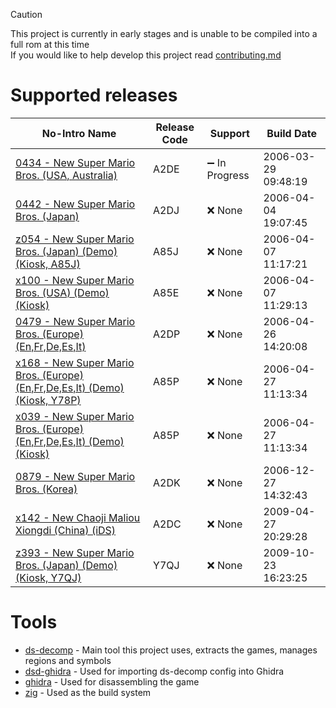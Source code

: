 > [!CAUTION]
> This project is currently in early stages and is unable to be compiled into a full rom at this time  
> If you would like to help develop this project read [contributing.md](contributing.md)

# Supported releases
<!--
✔️ Supported
➖ In Progress
❌ None
-->
| No-Intro Name                                                                                                                                        | Release Code | Support       | Build Date          |
| ---------------------------------------------------------------------------------------------------------------------------------------------------- | ------------ | ------------- | ------------------- |
| [0434 - New Super Mario Bros. (USA, Australia)](5https://datomatic.no-intro.org/index.php?page=show_record&s=28&n=0434)                              | A2DE         | ➖ In Progress | 2006-03-29 09:48:19 |
| [0442 - New Super Mario Bros. (Japan)](https://datomatic.no-intro.org/index.php?page=show_record&s=28&n=0442)                                        | A2DJ         | ❌ None        | 2006-04-04 19:07:45 |
| [z054 - New Super Mario Bros. (Japan) (Demo) (Kiosk, A85J)](https://datomatic.no-intro.org/index.php?page=show_record&s=28&n=z054)                   | A85J         | ❌ None        | 2006-04-07 11:17:21 |
| [x100 - New Super Mario Bros. (USA) (Demo) (Kiosk)](https://datomatic.no-intro.org/index.php?page=show_record&s=28&n=x100)                           | A85E         | ❌ None        | 2006-04-07 11:29:13 |
| [0479 - New Super Mario Bros. (Europe) (En,Fr,De,Es,It)](https://datomatic.no-intro.org/index.php?page=show_record&s=28&n=0479)                      | A2DP         | ❌ None        | 2006-04-26 14:20:08 |
| [x168 - New Super Mario Bros. (Europe) (En,Fr,De,Es,It) (Demo) (Kiosk, Y78P)](https://datomatic.no-intro.org/index.php?page=show_record&s=28&n=x168) | A85P         | ❌ None        | 2006-04-27 11:13:34 |
| [x039 - New Super Mario Bros. (Europe) (En,Fr,De,Es,It) (Demo) (Kiosk)](https://datomatic.no-intro.org/index.php?page=show_record&s=28&n=x039)       | A85P         | ❌ None        | 2006-04-27 11:13:34 |
| [0879 - New Super Mario Bros. (Korea) ](https://datomatic.no-intro.org/index.php?page=show_record&s=28&n=0879)                                       | A2DK         | ❌ None        | 2006-12-27 14:32:43 |
| [x142 - New Chaoji Maliou Xiongdi (China) (iDS)](https://datomatic.no-intro.org/index.php?page=show_record&s=28&n=x142)                              | A2DC         | ❌ None        | 2009-04-27 20:29:28 |
| [z393 - New Super Mario Bros. (Japan) (Demo) (Kiosk, Y7QJ)](https://datomatic.no-intro.org/index.php?page=show_record&s=28&n=z393)                   | Y7QJ         | ❌ None        | 2009-10-23 16:23:25 |

<!--
These Wii U Virtual console releases seem to be idential to the builds above, however they have some extra data in the range 0x1000-0x3FFF.
| [z434 - New Super Mario Bros. (Japan) (Wii U Virtual Console)](https://datomatic.no-intro.org/index.php?page=show_record&s=28&n=z434)                   | WUP-N-DADJ   | ❌ None        | 2006-04-04 19:07:45 |
| [z435 - New Super Mario Bros. (USA) (Wii U Virtual Console)](https://datomatic.no-intro.org/index.php?page=show_record&s=28&n=z435)                     | WUP-N-DADE   | ❌ None        | 2006-03-29 09:48:19 |
| [z436 - New Super Mario Bros. (Europe) (En,Fr,De,Es,It) (Wii U Virtual Console)](https://datomatic.no-intro.org/index.php?page=show_record&s=28&n=z436) | WUP-N-DADP   | ❌ None        | 2006-04-26 14:20:08 |
-->

# Tools
* [ds-decomp](https://github.com/AetiasHax/ds-decomp) - Main tool this project uses, extracts the games, manages regions and symbols
* [dsd-ghidra](https://github.com/AetiasHax/dsd-ghidra) - Used for importing ds-decomp config into Ghidra
* [ghidra](https://github.com/NationalSecurityAgency/ghidra) - Used for disassembling the game
* [zig](https://ziglang.org/) - Used as the build system